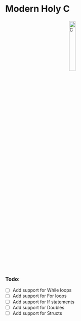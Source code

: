 # Modern Holy C

###

<img alt="C" src="https://media.discordapp.net/attachments/977271254870544385/977271425306075256/mhc.png" style="display:block;width:20%;margin-left:auto;margin-right:auto;">


### Todo:
- [ ] Add support for While loops
- [ ] Add support for For loops
- [ ] Add support for If statements
- [ ] Add support for Doubles
- [ ] Add support for Structs

